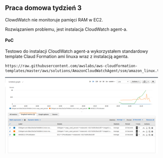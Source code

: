 ## Praca domowa tydzień 3

ClowdWatch nie monitoruje pamięci RAM w EC2.

Rozwiązaniem problemu, jest instalacja CloudWatch agent-a.

#### PoC

Testowo do instalacji CloudWatch agent-a wykorzystałem standardowy template Claud Formation ami linuxa wraz z instalacją agenta.

```
https://raw.githubusercontent.com/awslabs/aws-cloudformation-templates/master/aws/solutions/AmazonCloudWatchAgent/ssm/amazon_linux.template
```
![](aws-cloudwatcher-agent.PNG)
